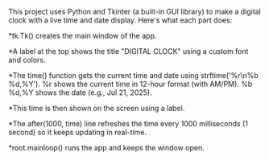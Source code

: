 This project uses Python and Tkinter (a built-in GUI library) to make a digital clock with a live time and date display. Here's what each part does:

*tk.Tk() creates the main window of the app.

*A label at the top shows the title "DIGITAL CLOCK" using a custom font and colors.

*The time() function gets the current time and date using strftime('%r\n%b %d,%Y').
  %r shows the current time in 12-hour format (with AM/PM).
  %b %d,%Y shows the date (e.g., Jul 21, 2025).
  
*This time is then shown on the screen using a label.

*The after(1000, time) line refreshes the time every 1000 milliseconds (1 second) so it keeps updating in real-time.

*root.mainloop() runs the app and keeps the window open.
